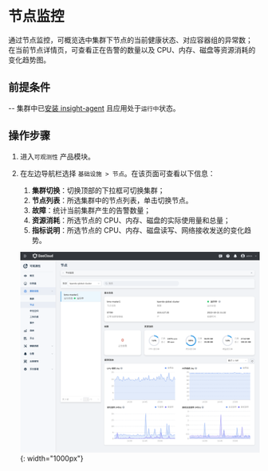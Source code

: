 # 节点监控

通过节点监控，可概览选中集群下节点的当前健康状态、对应容器组的异常数；
在当前节点详情页，可查看正在告警的数量以及 CPU、内存、磁盘等资源消耗的变化趋势图。

## 前提条件

-- 集群中已[安装 insight-agent](../../quickstart/install/install-agent.md) 且应用处于`运行中`状态。

## 操作步骤

1. 进入`可观测性` 产品模块。
  
2. 在左边导航栏选择 `基础设施 > 节点`。在该页面可查看以下信息：

    1. **集群切换**：切换顶部的下拉框可切换集群；
    2. **节点列表**：所选集群中的节点列表，单击切换节点。
    3. **故障**：统计当前集群产生的告警数量；
    4. **资源消耗**：所选节点的 CPU、内存、磁盘的实际使用量和总量；
    5. **指标说明**：所选节点的 CPU、内存、磁盘读写、网络接收发送的变化趋势。

    ![节点监控](../../images/node00.png){: width="1000px"}
